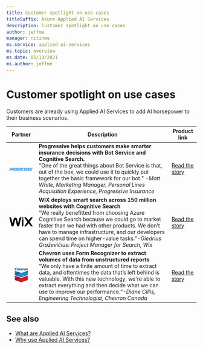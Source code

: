 ```yaml
---
title: Customer spotlight on use cases
titleSuffix: Azure Applied AI Services
description: Customer spotlight on use cases
author: jeffme
manager: nitinme
ms.service: applied-ai-services
ms.topic: overview
ms.date: 05/13/2021
ms.author: jeffme
---
```


# Customer spotlight on use cases  

Customers are already using Applied AI Services to add AI horsepower to their business scenarios.  

| Partner | Description | Product link |
|---------|-------------|----------------------|
| <center>![Progressive_Logo](./media/logo-progressive-02.png) | **Progressive helps customers make smarter insurance decisions with Bot Service and Cognitive Search.** <br>"One of the great things about Bot Service is that, out of the box, we could use it to quickly put together the basic framework for our bot." *-Matt White, Marketing Manager, Personal Lines Acquisition Experience, Progressive Insurance*  | [Read the story](https://customers.microsoft.com/story/789698-progressive-insurance-cognitive-services-insurance) |
| <center>![Wix Logo](./media/wix-logo-01.png) | **WIX deploys smart search across 150 million websites with Cognitive Search** <br> “We really benefitted from choosing Azure Cognitive Search because we could go to market faster than we had with other products. We don’t have to manage infrastructure, and our developers can spend time on higher-value tasks.”*-Giedrius Graževičius: Project Manager for Search, Wix* | [Read the story](https://customers.microsoft.com/story/764974-wix-partner-professional-services-azure-cognitive-search) |
| <center>![Chevron logo](./media/chevron-01.png) | **Chevron uses Form Recognizer to extract volumes of data from unstructured reports**<br>“We only have a finite amount of time to extract data, and oftentimes the data that’s left behind is valuable. With this new technology, we're able to extract everything and then decide what we can use to improve our performance.”*-Diane Cillis, Engineering Technologist, Chevron Canada* | [Read the story](https://customers.microsoft.com/story/chevron-mining-oil-gas-azure-cognitive-services) |


## See also
* [What are Applied AI Services?](what-are-applied-ai-services.md)
* [Why use Applied AI Services?](why-applied-ai-services.md)
  
​​